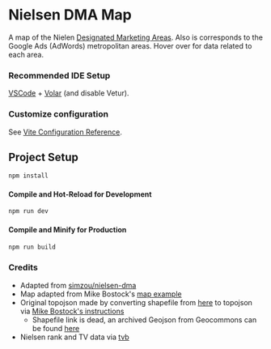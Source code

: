 # Nielsen DMA Map

A map of the Nielen [Designated Marketing Areas](http://en.wikipedia.org/wiki/Media_market). Also is corresponds to the Google Ads (AdWords) metropolitan areas. Hover over for data related to each area. 

### Recommended IDE Setup

[VSCode](https://code.visualstudio.com/) + [Volar](https://marketplace.visualstudio.com/items?itemName=Vue.volar) (and disable Vetur).

### Customize configuration

See [Vite Configuration Reference](https://vitejs.dev/config/).

## Project Setup

```sh
npm install
```

#### Compile and Hot-Reload for Development

```sh
npm run dev
```

#### Compile and Minify for Production

```sh
npm run build
```

### Credits

* Adapted from [simzou/nielsen-dma](https://github.com/simzou/nielsen-dma/)
* Map adapted from Mike Bostock's [map example](http://bl.ocks.org/mbostock/2206590)
* Original topojson made by converting shapefile from [here](http://geocommons.com/overlays/306767) to topojson via [Mike Bostock's instructions](http://bost.ocks.org/mike/map/)
     * Shapefile link is dead, an archived Geojson from Geocommons can be found [here](https://raw.githubusercontent.com/geoiq/gc_data/master/datasets/998.geojson)
* Nielsen rank and TV data via [tvb](http://www.tvb.org/media/file/TVB_Market_Profiles_Nielsen_Household_DMA_Ranks2.pdf)